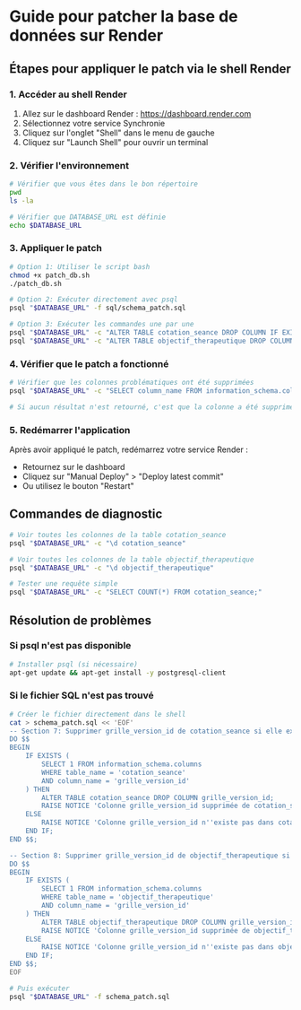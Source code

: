 # Guide pour patcher la base de données sur Render

## Étapes pour appliquer le patch via le shell Render

### 1. Accéder au shell Render
1. Allez sur le dashboard Render : https://dashboard.render.com
2. Sélectionnez votre service Synchronie
3. Cliquez sur l'onglet "Shell" dans le menu de gauche
4. Cliquez sur "Launch Shell" pour ouvrir un terminal

### 2. Vérifier l'environnement
```bash
# Vérifier que vous êtes dans le bon répertoire
pwd
ls -la

# Vérifier que DATABASE_URL est définie
echo $DATABASE_URL
```

### 3. Appliquer le patch
```bash
# Option 1: Utiliser le script bash
chmod +x patch_db.sh
./patch_db.sh

# Option 2: Exécuter directement avec psql
psql "$DATABASE_URL" -f sql/schema_patch.sql

# Option 3: Exécuter les commandes une par une
psql "$DATABASE_URL" -c "ALTER TABLE cotation_seance DROP COLUMN IF EXISTS grille_version_id;"
psql "$DATABASE_URL" -c "ALTER TABLE objectif_therapeutique DROP COLUMN IF EXISTS grille_version_id;"
```

### 4. Vérifier que le patch a fonctionné
```bash
# Vérifier que les colonnes problématiques ont été supprimées
psql "$DATABASE_URL" -c "SELECT column_name FROM information_schema.columns WHERE table_name = 'cotation_seance' AND column_name = 'grille_version_id';"

# Si aucun résultat n'est retourné, c'est que la colonne a été supprimée avec succès
```

### 5. Redémarrer l'application
Après avoir appliqué le patch, redémarrez votre service Render :
- Retournez sur le dashboard
- Cliquez sur "Manual Deploy" > "Deploy latest commit"
- Ou utilisez le bouton "Restart"

## Commandes de diagnostic
```bash
# Voir toutes les colonnes de la table cotation_seance
psql "$DATABASE_URL" -c "\d cotation_seance"

# Voir toutes les colonnes de la table objectif_therapeutique  
psql "$DATABASE_URL" -c "\d objectif_therapeutique"

# Tester une requête simple
psql "$DATABASE_URL" -c "SELECT COUNT(*) FROM cotation_seance;"
```

## Résolution de problèmes

### Si psql n'est pas disponible
```bash
# Installer psql (si nécessaire)
apt-get update && apt-get install -y postgresql-client
```

### Si le fichier SQL n'est pas trouvé
```bash
# Créer le fichier directement dans le shell
cat > schema_patch.sql << 'EOF'
-- Section 7: Supprimer grille_version_id de cotation_seance si elle existe
DO $$
BEGIN
    IF EXISTS (
        SELECT 1 FROM information_schema.columns 
        WHERE table_name = 'cotation_seance' 
        AND column_name = 'grille_version_id'
    ) THEN
        ALTER TABLE cotation_seance DROP COLUMN grille_version_id;
        RAISE NOTICE 'Colonne grille_version_id supprimée de cotation_seance';
    ELSE
        RAISE NOTICE 'Colonne grille_version_id n''existe pas dans cotation_seance';
    END IF;
END $$;

-- Section 8: Supprimer grille_version_id de objectif_therapeutique si elle existe
DO $$
BEGIN
    IF EXISTS (
        SELECT 1 FROM information_schema.columns 
        WHERE table_name = 'objectif_therapeutique' 
        AND column_name = 'grille_version_id'
    ) THEN
        ALTER TABLE objectif_therapeutique DROP COLUMN grille_version_id;
        RAISE NOTICE 'Colonne grille_version_id supprimée de objectif_therapeutique';
    ELSE
        RAISE NOTICE 'Colonne grille_version_id n''existe pas dans objectif_therapeutique';
    END IF;
END $$;
EOF

# Puis exécuter
psql "$DATABASE_URL" -f schema_patch.sql
```
